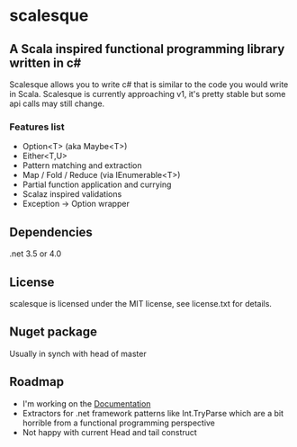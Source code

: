 # scalesque
## A Scala inspired functional programming library written in c&#35;

Scalesque allows you to write c&#35; that is similar to the code you would write in Scala.  Scalesque is currently approaching v1, it's pretty stable but some api calls may still change.  

### Features list

* Option&lt;T&gt; (aka Maybe&lt;T&gt;)
* Either&lt;T,U&gt;
* Pattern matching and extraction
* Map / Fold / Reduce (via IEnumerable&lt;T&gt;)
* Partial function application and currying
* Scalaz inspired validations
* Exception -> Option wrapper

## Dependencies

.net 3.5 or 4.0

## License

scalesque is licensed under the MIT license, see license.txt for details.

## Nuget package

Usually in synch with head of master

## Roadmap
* I'm working on the [Documentation](http://noelkennedy.github.com/scalesque)
* Extractors for .net framework patterns like Int.TryParse which are a bit horrible from a functional programming perspective
* Not happy with current Head and tail construct

